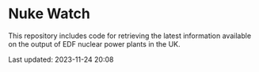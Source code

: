 # Nuke Watch

This repository includes code for retrieving the latest information available on the output of EDF nuclear power plants in the UK.

Last updated: 2023-11-24 20:08